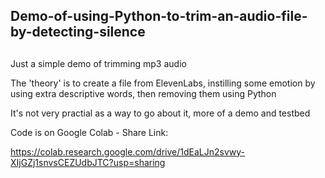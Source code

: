 ## Demo-of-using-Python-to-trim-an-audio-file-by-detecting-silence

##

Just a simple demo of trimming mp3 audio 

The 'theory' is to create a file from ElevenLabs, instilling some emotion by using extra descriptive words, then removing them using Python

It's not very practial as a way to go about it, more of a demo and testbed

Code is on Google Colab - Share Link: 

https://colab.research.google.com/drive/1dEaLJn2svwy-XIjGZj1snvsCEZUdbJTC?usp=sharing

